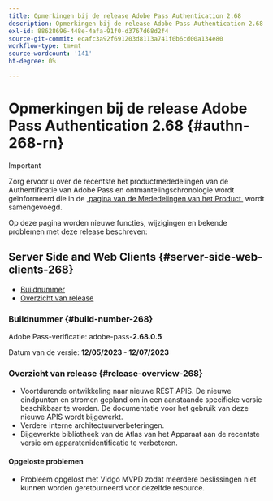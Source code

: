 ```yaml
---
title: Opmerkingen bij de release Adobe Pass Authentication 2.68
description: Opmerkingen bij de release Adobe Pass Authentication 2.68
exl-id: 88628696-448e-4afa-91f0-d3767d68d2f4
source-git-commit: ecafc3a92f691203d8113a741f0b6cd00a134e80
workflow-type: tm+mt
source-wordcount: '141'
ht-degree: 0%

---
```


# Opmerkingen bij de release Adobe Pass Authentication 2.68 {#authn-268-rn}

>[!IMPORTANT]
>
> Zorg ervoor u over de recentste het productmededelingen van de Authentificatie van Adobe Pass en ontmantelingschronologie wordt geïnformeerd die in de [&#x200B; pagina van de Mededelingen van het Product &#x200B;](/help/authentication/product-announcements.md) wordt samengevoegd.

Op deze pagina worden nieuwe functies, wijzigingen en bekende problemen met deze release beschreven:

## Server Side and Web Clients {#server-side-web-clients-268}

* [Buildnummer](#build-number-268)
* [Overzicht van release](#release-overview-268)

### Buildnummer {#build-number-268}

Adobe Pass-verificatie: adobe-pass-**2.68.0.5**

Datum van de versie: **12/05/2023 - 12/07/2023**

### Overzicht van release {#release-overview-268}

* Voortdurende ontwikkeling naar nieuwe REST APIS. De nieuwe eindpunten en stromen gepland om in een aanstaande specifieke versie beschikbaar te worden. De documentatie voor het gebruik van deze nieuwe APIS wordt bijgewerkt.
* Verdere interne architectuurverbeteringen.
* Bijgewerkte bibliotheek van de Atlas van het Apparaat aan de recentste versie om apparatenidentificatie te verbeteren.

#### Opgeloste problemen

* Probleem opgelost met Vidgo MVPD zodat meerdere beslissingen niet kunnen worden geretourneerd voor dezelfde resource.
